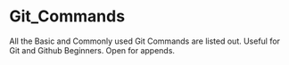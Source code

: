 # Git_Commands
All the Basic and Commonly used Git Commands are listed out.
Useful for Git and Github Beginners.
Open for appends.
